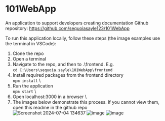 # 101WebApp
An application to support developers creating documentation
Github repository: https://github.com/sequoiasayle123/101WebApp

To run this application locally, follow these steps (the image examples use the terminal in VSCode):


1. Clone the repo
2. Open a terminal
3. Navigate to the repo, and then to .\frontend. E.g.  \
   ``cd C:\Users\sequoia.sayle\101WebApp\frontend``
4. Install required packages from the frontend directory  \
   ``npm install``  \
5. Run the application  \
    ``npm start``  \
6. Open localhost:3000 in a browser  \
7. The images below demonstrate this process. If you cannot view them, open this readme in the github repo  \
   ![Screenshot 2024-07-04 134637](https://github.com/sequoiasayle123/101WebApp/assets/49438901/cf0862ff-e0c8-4dc2-a78e-4206fa37d3c4)
   ![image](https://github.com/sequoiasayle123/101WebApp/assets/49438901/4abf170f-6c56-49b4-8793-330077d21343)
   ![image](https://github.com/sequoiasayle123/101WebApp/assets/49438901/2cf53fcc-4690-4812-a743-c3944fe97057)
